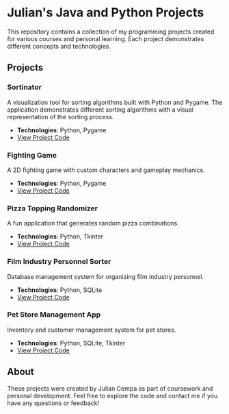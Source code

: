 # Julian's Java and Python Projects

This repository contains a collection of my programming projects created for various courses and personal learning. Each project demonstrates different concepts and technologies.

## Projects

### Sortinator
A visualization tool for sorting algorithms built with Python and Pygame. The application demonstrates different sorting algorithms with a visual representation of the sorting process.
- **Technologies**: Python, Pygame
- [View Project Code](https://github.com/JulianC18/JavaProjects/tree/project-files/Sortinator)


### Fighting Game
A 2D fighting game with custom characters and gameplay mechanics.
- **Technologies**: Python, Pygame
- [View Project Code](https://github.com/JulianC18/Fighting-Game)

### Pizza Topping Randomizer
A fun application that generates random pizza combinations.
- **Technologies**: Python, Tkinter
- [View Project Code](https://github.com/JulianC18/Pizza-Topping-Randomizer)

### Film Industry Personnel Sorter
Database management system for organizing film industry personnel.
- **Technologies**: Python, SQLite
- [View Project Code](https://github.com/JulianC18/JavaProjects/tree/project-files/Film-Industry)

### Pet Store Management App
Inventory and customer management system for pet stores.
- **Technologies**: Python, SQLite, Tkinter
- [View Project Code](https://github.com/JulianC18/JavaProjects/tree/project-files/Pet-Store)

## About

These projects were created by Julian Cempa as part of coursework and personal development. Feel free to explore the code and contact me if you have any questions or feedback! 
